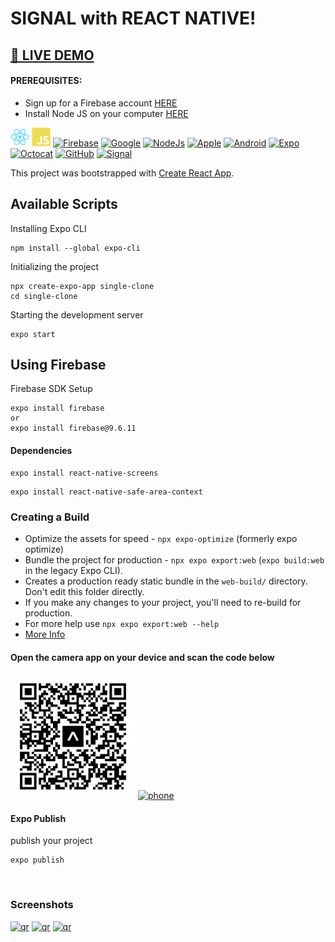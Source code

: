 # SIGNAL with REACT NATIVE!

## <a href="https://signal-clone-42b90.web.app/" target="_blank">🔴 LIVE DEMO</a>

#### PREREQUISITES:

- Sign up for a Firebase account <a href='https://firebase.google.com'>HERE</a>
- Install Node JS on your computer <a href='https://nodejs.org/en/'>HERE</a>

<a href="#react"><img src="https://raw.githubusercontent.com/devicons/devicon/master/icons/react/react-original.svg" alt="React" width="30" height="30" /></a>
<a href="#javascript"><img src="https://raw.githubusercontent.com/devicons/devicon/master/icons/javascript/javascript-plain.svg" alt="JavaScript" width="30" height="30" /></a>
<a href="#firebase"><img src="https://user-images.githubusercontent.com/99184393/177784603-d69e9d02-721a-4bce-b9b3-949165d2edeb.png" alt="Firebase" width="30" height="30" /></a>
<a href="#google"><img src="https://raw.githubusercontent.com/atulmy/oauth/master/web/public/images/social/google.svg" alt="Google" width="30" height="30" /></a>
<a href="#node"><img src="https://user-images.githubusercontent.com/99184393/180462270-ea4a249c-627c-4479-9431-5c3fd25454c4.png" alt="NodeJs" width="30" height="30" /></a>
<a href="#apple"><img src="https://user-images.githubusercontent.com/99184393/182531543-22e5cec1-bf41-444c-80b0-c2b7205b99ca.png" alt="Apple" width="30" height="30" /></a>
<a href="#android"><img src="https://user-images.githubusercontent.com/99184393/182531694-325c7651-c586-4b79-9304-9b7d39fd2a95.png" alt="Android" width="30" height="30" /></a>
<a href="#expo"><img src="https://user-images.githubusercontent.com/99184393/182531879-62dd069e-d5aa-456c-874e-fb5303a5fa3c.png" alt="Expo" width="30" height="30" /></a>
<a href="#octocat"><img src="https://github.githubassets.com/images/modules/logos_page/Octocat.png" alt="Octocat" width="30" height="30" /></a>
<a href="#github"><img src="https://raw.githubusercontent.com/atulmy/oauth/master/web/public/images/tech/github.svg" alt="GitHub" width="30" height="30" /></a>
<a href="#signal"><img src="https://user-images.githubusercontent.com/99184393/182531268-efb3945d-6c66-4470-936d-e17382d3f7bd.png" alt="Signal" width="30" height="30" /></a>

This project was bootstrapped with [Create React App](https://github.com/facebook/create-react-app).

## Available Scripts

Installing Expo CLI

```
npm install --global expo-cli
```

Initializing the project

```
npx create-expo-app single-clone
cd single-clone
```

Starting the development server

```
expo start
```

## Using Firebase

Firebase SDK Setup

```
expo install firebase
or
expo install firebase@9.6.11
```

#### Dependencies

```
expo install react-native-screens
```

```
expo install react-native-safe-area-context
```

### Creating a Build

- Optimize the assets for speed - `npx expo-optimize` (formerly expo optimize)
- Bundle the project for production - `npx expo export:web` (`expo build:web` in the legacy Expo CLI).
- Creates a production ready static bundle in the `web-build/` directory. Don't edit this folder directly.
- If you make any changes to your project, you'll need to re-build for production.
- For more help use `npx expo export:web --help`
- <a href="https://docs.expo.dev/eas" target="_blank">More Info</a>

#### Open the camera app on your device and scan the code below

<a href="#QR"><img src="./assets/expo-go.svg" alt="qr" width="200" height="200" /></a>
<a href="#Phone"><img src="https://user-images.githubusercontent.com/99184393/182557606-b36f2540-1260-42bf-b547-ed5832e3615e.png" alt="phone" width="200" height="200" /></a>
<br>

#### Expo Publish

publish your project

```
expo publish
```

<br>

### Screenshots

<a href="#instagram"><img src="https://user-images.githubusercontent.com/99184393/182555460-3a494bdd-f26b-4de1-9e9f-dcdeb0d7f3d8.png" alt="qr" width="200" height="300" /></a>
<a href="#instagram"><img src="https://user-images.githubusercontent.com/99184393/182555954-60d22213-c1ae-4247-93a7-18650b711a3e.png" alt="qr" width="200" height="300" /></a>
<a href="#instagram"><img src="https://user-images.githubusercontent.com/99184393/182556593-b06f3d04-cf61-4bbe-9368-336c24cf3949.png" alt="qr" width="200" height="300" /></a>

